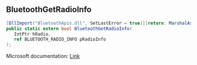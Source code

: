 ## BluetoothGetRadioInfo

```csharp
[DllImport("BluetoothApis.dll", SetLastError = true)][return: MarshalAs(UnmanagedType.Bool)]
public static extern bool BluetoothGetRadioInfo(
   IntPtr hRadio,
   ref BLUETOOTH_RADIO_INFO pRadioInfo
);
```

Microsoft documentation: [Link](https://docs.microsoft.com/en-us/windows/win32/api/bluetoothapis/nf-bluetoothapis-bluetoothgetradioinfo)
